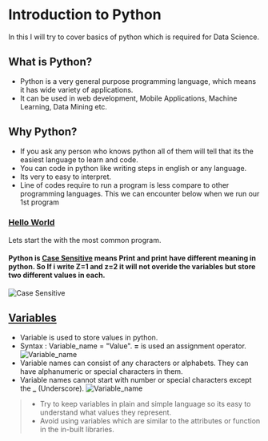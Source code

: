 # Introduction to Python

In this I will try to cover basics of python which is required for Data Science.

##  What is Python?
* Python is a very general purpose programming language, which means it has wide variety of applications. 
* It can be used in web development, Mobile Applications, Machine Learning, Data Mining etc.

##  Why Python?
* If you ask any person who knows python all of them will tell that its the easiest language to learn and code.
* You can code in python like writing steps in english or any language.
* Its very to easy to interpret.
* Line of codes require to run a program is less compare to other programming languages. This we can encounter below when we run our 1st program

### [Hello World](https://github.com/Ankit-Khule/Python/blob/master/Hello%20Word.ipynb "Hello World")
Lets start the with the most common program. 

#### Python is **[Case Sensitive](https://github.com/Ankit-Khule/Python/blob/master/Case%20Sensitivity.ipynb "Case Sensitive")** means Print and print have different meaning in python. So If i write Z=1 and z=2 it will not overide the variables but store two different values in each.
![Case Sensitive](https://github.com/Ankit-Khule/Python-for-Data-Science/blob/master/Images/Case%20Sensitive.JPG)

## [Variables](https://github.com/Ankit-Khule/Python/blob/master/Variables.ipynb)
* Variable is used to store values in python.
* Syntax : Variable_name = "Value". **=** is used an assignment operator.
![Variable_name](https://github.com/Ankit-Khule/Python-for-Data-Science/blob/master/Images/Variables%20Part%201.JPG)
* Variable names can consist of any characters or alphabets. They can have alphanumeric or special characters in them.
* Variable names cannot start with number or special characters except the **_** (Underscore).
![Variable_name](https://github.com/Ankit-Khule/Python-for-Data-Science/blob/master/Images/Variables%20Part%202.JPG)
> * Try to keep variables in plain and simple language so its easy to understand what values they represent.
> * Avoid using variables which are similar to the attributes or function in the in-built libraries.
